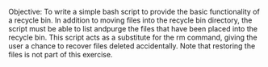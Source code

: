 Objective: 
To write a simple bash script to provide the basic functionality of a recycle bin. In addition to moving files into the recycle bin directory, the script must be able to list andpurge the files that have been placed into the recycle bin. This script acts as a substitute for the rm command, giving the user a chance to recover files deleted accidentally.  Note that restoring the files is not part of this exercise.
